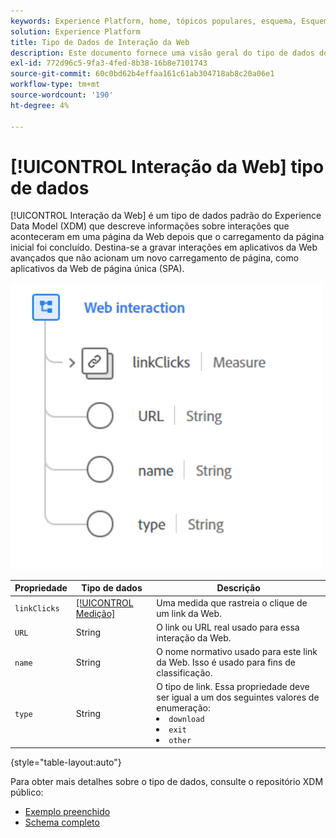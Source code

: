 ```yaml
---
keywords: Experience Platform, home, tópicos populares, esquema, Esquema, XDM, campos, esquemas, esquemas, interação da Web, tipo de dados, tipo de dados, tipo de dados;
solution: Experience Platform
title: Tipo de Dados de Interação da Web
description: Este documento fornece uma visão geral do tipo de dados do Experience Data Model (XDM) de interação da Web.
exl-id: 772d96c5-9fa3-4fed-8b38-16b8e7101743
source-git-commit: 60c0bd62b4effaa161c61ab304718ab8c20a06e1
workflow-type: tm+mt
source-wordcount: '190'
ht-degree: 4%

---
```


# [!UICONTROL Interação da Web] tipo de dados

[!UICONTROL Interação da Web] é um tipo de dados padrão do Experience Data Model (XDM) que descreve informações sobre interações que aconteceram em uma página da Web depois que o carregamento da página inicial foi concluído. Destina-se a gravar interações em aplicativos da Web avançados que não acionam um novo carregamento de página, como aplicativos da Web de página única (SPA).

<img src="../images/data-types/web-interaction.PNG" width="500" /><br />

| Propriedade | Tipo de dados | Descrição |
| --- | --- | --- |
| `linkClicks` | [[!UICONTROL Medição]](./measure.md) | Uma medida que rastreia o clique de um link da Web. |
| `URL` | String | O link ou URL real usado para essa interação da Web. |
| `name` | String | O nome normativo usado para este link da Web. Isso é usado para fins de classificação. |
| `type` | String | O tipo de link. Essa propriedade deve ser igual a um dos seguintes valores de enumeração: <li> `download` </li> <li> `exit` </li> <li> `other` </li> |

{style=&quot;table-layout:auto&quot;}

Para obter mais detalhes sobre o tipo de dados, consulte o repositório XDM público:

* [Exemplo preenchido](https://github.com/adobe/xdm/blob/master/components/datatypes/deprecated/webinteraction.example.1.json)
* [Schema completo](https://github.com/adobe/xdm/blob/master/components/datatypes/deprecated/webinteraction.schema.json)

